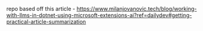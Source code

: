 repo based off this article - https://www.milanjovanovic.tech/blog/working-with-llms-in-dotnet-using-microsoft-extensions-ai?ref=dailydev#getting-practical-article-summarization
